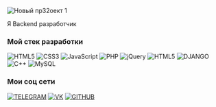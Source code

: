 ![Новый пр32оект 1](https://user-images.githubusercontent.com/93602867/227731178-770541d8-71ea-4396-bb31-1dd0eec5fe99.png)

Я Backend разработчик

### Мой стек разработки

![HTML5](https://img.shields.io/badge/-HTML5-595959?style=for-the-badge&logo=html5) ![CSS3](https://img.shields.io/badge/-CSS3-595959?style=for-the-badge&logo=css3) ![JavaScript](https://img.shields.io/badge/-JavaScript-595959?style=for-the-badge&logo=javascript) ![PHP](https://img.shields.io/badge/-PHP-595959?style=for-the-badge&logo=php) ![jQuery](https://img.shields.io/badge/-jQuery-595959?style=for-the-badge&logo=jquery) ![HTML5](https://img.shields.io/badge/-Python-595959?style=for-the-badge&logo=python) ![DJANGO](https://img.shields.io/badge/-Django-595959?style=for-the-badge&logo=django) ![C++](https://img.shields.io/badge/-C++-595959?style=for-the-badge&logo=C%2b%2b) ![MySQL](https://img.shields.io/badge/-MySQL-595959?style=for-the-badge&logo=mysql)

### Мои соц сети

<a href="https://t.me/DanilChagarnoy">![TELEGRAM](https://img.shields.io/badge/-telegram-595959?style=for-the-badge&logo=telegram)</a> <a href="https://vk.com/danilggh">![VK](https://img.shields.io/badge/-VK-595959?style=for-the-badge&logo=vk)</a> <a href="https://github.com/Danil148">![GITHUB](https://img.shields.io/badge/-GUTHUB-595959?style=for-the-badge&logo=github)</a>
